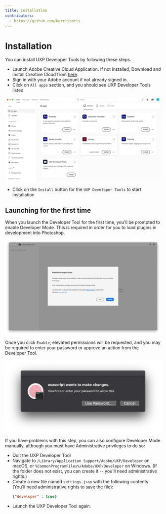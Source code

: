 ```yaml
---
title: Installation
contributors:
  - https://github.com/kerrishotts
---
```


# Installation

You can install UXP Developer Tools by following these steps.

* Launch Adobe Creative Cloud Application. If not installed, Download and install Creative Cloud from [here](https://creativecloud.adobe.com/apps/download/creative-cloud).
* Sign in with your Adobe account if not already signed in.
* Click on `All apps` section, and you should see UXP Developer Tools listed

![Creative cloud](./creative-cloud.png)

* Click on the `Install` button for the `UXP Developer Tools` to start installation

## Launching for the first time

When you launch the Developer Tool for the first time, you'll be prompted to enable Developer Mode. This is required in order for you to load plugins in development into Photoshop.

![Enable Developer Mode](./devmode.png)

Once you click `Enable`, elevated permissions will be requested, and you may be required to enter your password or approve an action from the Developer Tool.

![Elevated Permissions request](./macos-elevated-permissions.png)

If you have problems with this step, you can also configure Developer Mode manually, although you must have Administrative privileges to do so:

* Quit the UXP Developer Tool
* Navigate to `/Library/Application Support/Adobe/UXP/Developer` on macOS, or `%CommonProgramFiles%/Adobe/UXP/Developer` on Windows. (If the folder does not exist, you can create it -- you'll need administrative rights.)
* Create a new file named `settings.json` with the following contents (You'll need administrative rights to save the file):
    ```json
    {"developer" : true}
    ```
* Launch the UXP Developer Tool again.


